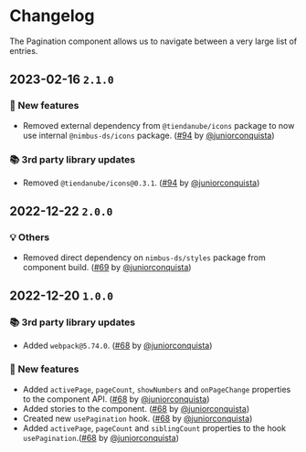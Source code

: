 # Changelog

The Pagination component allows us to navigate between a very large list of entries.

## 2023-02-16 `2.1.0`

### 🎉 New features

- Removed external dependency from `@tiendanube/icons` package to now use internal `@nimbus-ds/icons` package. ([#94](https://github.com/TiendaNube/nimbus-design-system/pull/#94) by [@juniorconquista](https://github.com/juniorconquista))

### 📚 3rd party library updates

- Removed `@tiendanube/icons@0.3.1`. ([#94](https://github.com/TiendaNube/nimbus-design-system/pull/#94) by [@juniorconquista](https://github.com/juniorconquista))

## 2022-12-22 `2.0.0`

### 💡 Others

- Removed direct dependency on `nimbus-ds/styles` package from component build. ([#69](https://github.com/TiendaNube/nimbus-design-system/pull/69) by [@juniorconquista](https://github.com/juniorconquista))

## 2022-12-20 `1.0.0`

### 📚 3rd party library updates

- Added `webpack@5.74.0`. ([#68](https://github.com/TiendaNube/nimbus-design-system/pull/68) by [@juniorconquista](https://github.com/juniorconquista))

### 🎉 New features

- Added `activePage`, `pageCount`, `showNumbers` and `onPageChange` properties to the component API. ([#68](https://github.com/TiendaNube/nimbus-design-system/pull/68) by [@juniorconquista](https://github.com/juniorconquista))
- Added stories to the component. ([#68](https://github.com/TiendaNube/nimbus-design-system/pull/68) by [@juniorconquista](https://github.com/juniorconquista))
- Created new `usePagination` hook. ([#68](https://github.com/TiendaNube/nimbus-design-system/pull/68) by [@juniorconquista](https://github.com/juniorconquista))
- Added `activePage`, `pageCount` and `siblingCount` properties to the hook `usePagination`.([#68](https://github.com/TiendaNube/nimbus-design-system/pull/68) by [@juniorconquista](https://github.com/juniorconquista))
